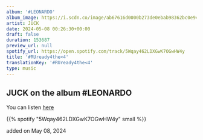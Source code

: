 ```yaml
---
album: '#LEONARDO'
album_image: https://i.scdn.co/image/ab67616d0000b273de0ebab98362bc0e940f8bd7
artist: JUCK
date: 2024-05-08 00:26:30+00:00
draft: false
duration: 153687
preview_url: null
spotify_url: https://open.spotify.com/track/5Wqay462LDXGwK7OGwHW4y
title: '#RUready4the<4'
translationKey: '#RUready4the<4'
type: music
---
```


## JUCK on the album #LEONARDO

You can listen [here](https://open.spotify.com/track/5Wqay462LDXGwK7OGwHW4y)

{{% spotify "5Wqay462LDXGwK7OGwHW4y" small %}}

added on May 08, 2024